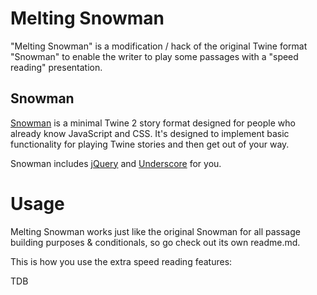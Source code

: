 # Melting Snowman

"Melting Snowman" is a modification / hack of the original Twine format "Snowman" to enable the writer to play some passages with a "speed reading" presentation.

## Snowman

[Snowman](https://github.com/videlais/snowman) is a minimal Twine 2 story format designed for people who already know
JavaScript and CSS. It's designed to implement basic functionality for playing
Twine stories and then get out of your way.

Snowman includes [jQuery](http://jquery.com) and [Underscore](http://underscorejs.org/) for you.

# Usage

Melting Snowman works just like the original Snowman for all passage building purposes & conditionals, so go check out its own readme.md.

This is how you use the extra speed reading features:

TDB